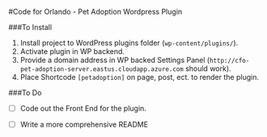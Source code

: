 #Code for Orlando - Pet Adoption Wordpress Plugin

###To Install
1. Install project to WordPress plugins folder (`wp-content/plugins/`).
2. Activate plugin in WP backend.
3. Provide a domain address in WP backed Settings Panel (`http://cfo-pet-adoption-server.eastus.cloudapp.azure.com` should work).
4. Place Shortcode `[petadoption]` on page, post, ect. to render the plugin.


###To Do
- [ ] Code out the Front End for the plugin.
- [ ] Write a more comprehensive README

